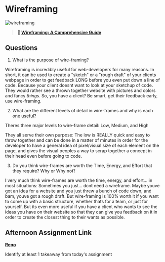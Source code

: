 # Wireframing

![wireframing](https://bcw.blob.core.windows.net/public/img/courses/2293087935019893)

> **📖 [Wireframing: A Comprehensive Guide](https://codeworksacademy.com/fs-student-guide/resources/wk1/06-Wireframing)**

## Questions

1. What is the purpose of wire-framing? 

Wireframing is incredibly useful for web-developers for many reasons. In short, it can be used to create a "sketch" or a "rough draft" of your clients webpage in order to get feedback LONG before you even put down a line of code. Because your client doesnt want to look at your sketchup of code. They would rather see a thrown together website with pictures and colors and fancy *things*.
So, you have a client? Be smart, get their feedback early, use wire-framing.



2. What are the different levels of detail in wire-frames and why is each one useful?

Theres three major levels to wire-frame detail:
Low, Medium, and High

They all serve their own purpose:
The low is REALLY quick and easy to throw together and can be done in a matter of minutes in order for the developer to have a general idea of pixel/visual size of each element on the page, and gives the visual peoples a way to scrap together a concept in their head even before going to code.



3. Do you think wire-frames are worth the Time, Energy, and Effort that they require? Why or Why not?

I very much think wire-frames are worth the time, energy, and effort... in most situations:
Sometimes you just... dont need a wireframe. Maybe youve got an idea for a website and you just threw a bunch of code down, and bam, youve got a rough draft.
But wire-framing is 100% worth it if you want to come up with a basic structure, whether thats for a team, or just for yourself.
But its even more useful if you have a client who wants to see the ideas you have on their website so that they can give you feedback on it in order to create the closest thing to their wants as possible.



## Afternoon Assignment Link

**[Repo](https://github.com/IsaiahSnyder-Programming/02-03-22-DenOfTheGeek)**

Identify at least 1 takeaway from today's assignment
